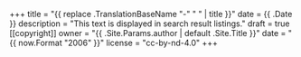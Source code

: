 +++
title = "{{ replace .TranslationBaseName "-" " " | title }}"
date = {{ .Date }}
description = "This text is displayed in search result listings."
draft = true
[[copyright]]
  owner = "{{ .Site.Params.author | default .Site.Title }}"
  date = "{{ now.Format "2006" }}"
  license = "cc-by-nd-4.0"
+++
